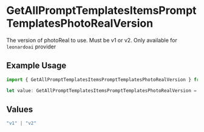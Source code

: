 # GetAllPromptTemplatesItemsPromptTemplatesPhotoRealVersion

The version of photoReal to use. Must be v1 or v2. Only available for `leonardoai` provider

## Example Usage

```typescript
import { GetAllPromptTemplatesItemsPromptTemplatesPhotoRealVersion } from "orq-poc-typescript-multi-env-version/models/operations";

let value: GetAllPromptTemplatesItemsPromptTemplatesPhotoRealVersion = "v1";
```

## Values

```typescript
"v1" | "v2"
```
